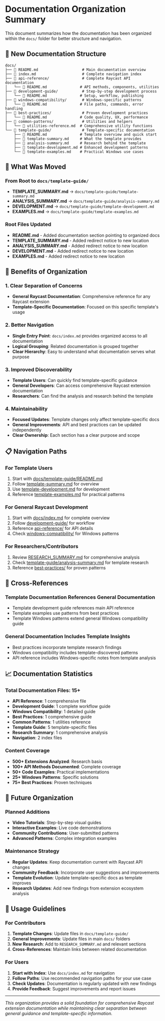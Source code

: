 # Documentation Organization Summary

This document summarizes how the documentation has been organized within the `docs/` folder for better structure and navigation.

## 📁 New Documentation Structure

```
docs/
├── 📄 README.md                    # Main documentation overview
├── 📄 index.md                     # Complete navigation index
├── 📁 api-reference/               # Complete Raycast API documentation
│   └── 📄 README.md               # API methods, components, utilities
├── 📁 development-guide/           # Step-by-step development process
│   └── 📄 README.md               # Setup, workflow, publishing
├── 📁 windows-compatibility/       # Windows-specific patterns
│   └── 📄 README.md               # File paths, commands, error handling
├── 📁 best-practices/              # Proven development practices
│   └── 📄 README.md               # Code quality, UX, performance
├── 📁 common-patterns/             # Utilities and helpers
│   └── 📄 utilities-reference.md  # Comprehensive utility functions
└── 📁 template-guide/              # Template-specific documentation
    ├── 📄 README.md               # Template overview and quick start
    ├── 📄 template-summary.md     # What the template provides
    ├── 📄 analysis-summary.md     # Research behind the template
    ├── 📄 template-development.md # Enhanced development patterns
    └── 📄 template-examples.md    # Practical Windows use cases
```

## 🔄 What Was Moved

### From Root to `docs/template-guide/`
- **TEMPLATE_SUMMARY.md** → `docs/template-guide/template-summary.md`
- **ANALYSIS_SUMMARY.md** → `docs/template-guide/analysis-summary.md`
- **DEVELOPMENT.md** → `docs/template-guide/template-development.md`
- **EXAMPLES.md** → `docs/template-guide/template-examples.md`

### Root Files Updated
- **README.md** - Added documentation section pointing to organized docs
- **TEMPLATE_SUMMARY.md** - Added redirect notice to new location
- **ANALYSIS_SUMMARY.md** - Added redirect notice to new location
- **DEVELOPMENT.md** - Added redirect notice to new location
- **EXAMPLES.md** - Added redirect notice to new location

## 🎯 Benefits of Organization

### 1. Clear Separation of Concerns
- **General Raycast Documentation**: Comprehensive reference for any Raycast extension
- **Template-Specific Documentation**: Focused on this specific template's usage

### 2. Better Navigation
- **Single Entry Point**: `docs/index.md` provides organized access to all documentation
- **Logical Grouping**: Related documentation is grouped together
- **Clear Hierarchy**: Easy to understand what documentation serves what purpose

### 3. Improved Discoverability
- **Template Users**: Can quickly find template-specific guidance
- **General Developers**: Can access comprehensive Raycast extension documentation
- **Researchers**: Can find the analysis and research behind the template

### 4. Maintainability
- **Focused Updates**: Template changes only affect template-specific docs
- **General Improvements**: API and best practices can be updated independently
- **Clear Ownership**: Each section has a clear purpose and scope

## 📋 Navigation Paths

### For Template Users
1. Start with [docs/template-guide/README.md](docs/template-guide/README.md)
2. Follow [template-summary.md](docs/template-guide/template-summary.md) for overview
3. Use [template-development.md](docs/template-guide/template-development.md) for development
4. Reference [template-examples.md](docs/template-guide/template-examples.md) for practical patterns

### For General Raycast Development
1. Start with [docs/index.md](docs/index.md) for complete overview
2. Follow [development-guide/](docs/development-guide/) for workflow
3. Reference [api-reference/](docs/api-reference/) for API details
4. Check [windows-compatibility/](docs/windows-compatibility/) for Windows patterns

### For Researchers/Contributors
1. Review [RESEARCH_SUMMARY.md](RESEARCH_SUMMARY.md) for comprehensive analysis
2. Check [template-guide/analysis-summary.md](docs/template-guide/analysis-summary.md) for template research
3. Reference [best-practices/](docs/best-practices/) for proven patterns

## 🔗 Cross-References

### Template Documentation References General Documentation
- Template development guide references main API reference
- Template examples use patterns from best practices
- Template Windows patterns extend general Windows compatibility guide

### General Documentation Includes Template Insights
- Best practices incorporate template research findings
- Windows compatibility includes template-discovered patterns
- API reference includes Windows-specific notes from template analysis

## 📈 Documentation Statistics

### Total Documentation Files: 15+
- **API Reference**: 1 comprehensive file
- **Development Guide**: 1 complete workflow guide
- **Windows Compatibility**: 1 detailed guide
- **Best Practices**: 1 comprehensive guide
- **Common Patterns**: 1 utilities reference
- **Template Guide**: 5 template-specific files
- **Research Summary**: 1 comprehensive analysis
- **Navigation**: 2 index files

### Content Coverage
- **500+ Extensions Analyzed**: Research basis
- **100+ API Methods Documented**: Complete coverage
- **50+ Code Examples**: Practical implementations
- **25+ Windows Patterns**: Specific solutions
- **75+ Best Practices**: Proven techniques

## 🚀 Future Organization

### Planned Additions
- **Video Tutorials**: Step-by-step visual guides
- **Interactive Examples**: Live code demonstrations
- **Community Contributions**: User-submitted patterns
- **Advanced Patterns**: Complex integration examples

### Maintenance Strategy
- **Regular Updates**: Keep documentation current with Raycast API changes
- **Community Feedback**: Incorporate user suggestions and improvements
- **Template Evolution**: Update template-specific docs as template improves
- **Research Updates**: Add new findings from extension ecosystem analysis

## 📝 Usage Guidelines

### For Contributors
1. **Template Changes**: Update files in `docs/template-guide/`
2. **General Improvements**: Update files in main `docs/` folders
3. **New Research**: Add to `RESEARCH_SUMMARY.md` and relevant sections
4. **Cross-References**: Maintain links between related documentation

### For Users
1. **Start with Index**: Use `docs/index.md` for navigation
2. **Follow Paths**: Use recommended navigation paths for your use case
3. **Check Updates**: Documentation is regularly updated with new findings
4. **Provide Feedback**: Suggest improvements and report issues

---

*This organization provides a solid foundation for comprehensive Raycast extension documentation while maintaining clear separation between general guidance and template-specific information.*
